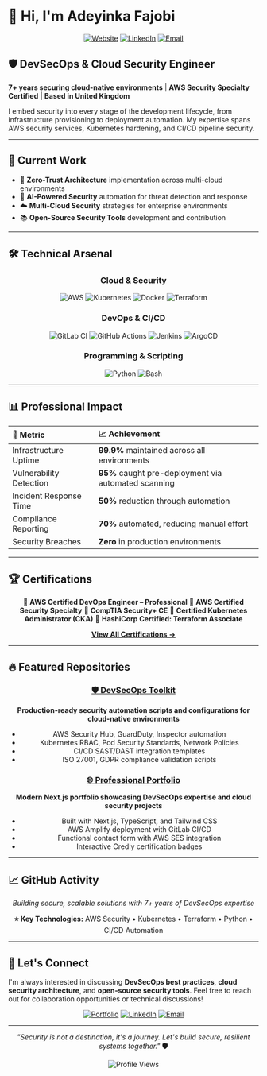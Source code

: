 # 👋 Hi, I'm Adeyinka Fajobi

<div align="center">

[![Website](https://img.shields.io/badge/🌐_Website-securedbyfajobi.com-blue?style=for-the-badge)](https://securedbyfajobi.com)
[![LinkedIn](https://img.shields.io/badge/LinkedIn-fajobi10-0077B5?style=for-the-badge&logo=linkedin)](https://linkedin.com/in/fajobi10)
[![Email](https://img.shields.io/badge/Email-afajobi%40securedbyfajobi.com-red?style=for-the-badge&logo=gmail)](mailto:afajobi@securedbyfajobi.com)

</div>

## 🛡️ DevSecOps & Cloud Security Engineer

**7+ years securing cloud-native environments** | **AWS Security Specialty Certified** | **Based in United Kingdom**

I embed security into every stage of the development lifecycle, from infrastructure provisioning to deployment automation. My expertise spans AWS security services, Kubernetes hardening, and CI/CD pipeline security.

---

## 🚀 Current Work

- 🔐 **Zero-Trust Architecture** implementation across multi-cloud environments
- 🤖 **AI-Powered Security** automation for threat detection and response
- ☁️ **Multi-Cloud Security** strategies for enterprise environments
- 📚 **Open-Source Security Tools** development and contribution

---

## 🛠️ Technical Arsenal

<div align="center">

### Cloud & Security
![AWS](https://img.shields.io/badge/AWS-FF9900?style=for-the-badge&logo=amazonaws&logoColor=white)
![Kubernetes](https://img.shields.io/badge/kubernetes-326ce5.svg?&style=for-the-badge&logo=kubernetes&logoColor=white)
![Docker](https://img.shields.io/badge/Docker-2CA5E0?style=for-the-badge&logo=docker&logoColor=white)
![Terraform](https://img.shields.io/badge/Terraform-7B42BC?style=for-the-badge&logo=terraform&logoColor=white)

### DevOps & CI/CD
![GitLab CI](https://img.shields.io/badge/gitlab%20ci-181717?style=for-the-badge&logo=gitlab&logoColor=white)
![GitHub Actions](https://img.shields.io/badge/GitHub_Actions-2088FF?style=for-the-badge&logo=github-actions&logoColor=white)
![Jenkins](https://img.shields.io/badge/Jenkins-D24939?style=for-the-badge&logo=Jenkins&logoColor=white)
![ArgoCD](https://img.shields.io/badge/Argo%20CD-1e0b3e?style=for-the-badge&logo=argo&logoColor=#d16044)

### Programming & Scripting
![Python](https://img.shields.io/badge/Python-FFD43B?style=for-the-badge&logo=python&logoColor=blue)
![Bash](https://img.shields.io/badge/GNU%20Bash-4EAA25?style=for-the-badge&logo=GNU%20Bash&logoColor=white)

</div>

---

## 📊 Professional Impact

<div align="center">

| 🎯 **Metric** | 📈 **Achievement** |
|:---|:---|
| Infrastructure Uptime | **99.9%** maintained across all environments |
| Vulnerability Detection | **95%** caught pre-deployment via automated scanning |
| Incident Response Time | **50%** reduction through automation |
| Compliance Reporting | **70%** automated, reducing manual effort |
| Security Breaches | **Zero** in production environments |

</div>

---

## 🏆 Certifications

<div align="center">

🏅 **AWS Certified DevOps Engineer – Professional**
🏅 **AWS Certified Security Specialty**
🏅 **CompTIA Security+ CE**
🏅 **Certified Kubernetes Administrator (CKA)**
🏅 **HashiCorp Certified: Terraform Associate**

[**View All Certifications →**](https://www.credly.com/users/adeyinka-fajobi)

</div>

---

## 🔥 Featured Repositories

<div align="center">

### [🛡️ DevSecOps Toolkit](https://github.com/securedbyfajobi/devsecops-toolkit)
**Production-ready security automation scripts and configurations for cloud-native environments**
- AWS Security Hub, GuardDuty, Inspector automation
- Kubernetes RBAC, Pod Security Standards, Network Policies
- CI/CD SAST/DAST integration templates
- ISO 27001, GDPR compliance validation scripts

### [🌐 Professional Portfolio](https://github.com/securedbyfajobi/portfolio)
**Modern Next.js portfolio showcasing DevSecOps expertise and cloud security projects**
- Built with Next.js, TypeScript, and Tailwind CSS
- AWS Amplify deployment with GitLab CI/CD
- Functional contact form with AWS SES integration
- Interactive Credly certification badges

</div>

---

## 📈 GitHub Activity

<div align="center">

*Building secure, scalable solutions with 7+ years of DevSecOps expertise*

**⭐ Key Technologies:** AWS Security • Kubernetes • Terraform • Python • CI/CD Automation

</div>

---

## 🤝 Let's Connect

I'm always interested in discussing **DevSecOps best practices**, **cloud security architecture**, and **open-source security tools**. Feel free to reach out for collaboration opportunities or technical discussions!

<div align="center">

[![Portfolio](https://img.shields.io/badge/Portfolio-Visit_My_Website-blue?style=for-the-badge&logo=safari)](https://securedbyfajobi.com)
[![LinkedIn](https://img.shields.io/badge/LinkedIn-Connect-0077B5?style=for-the-badge&logo=linkedin)](https://linkedin.com/in/fajobi10)
[![Email](https://img.shields.io/badge/Email-Get_In_Touch-red?style=for-the-badge&logo=gmail)](mailto:afajobi@securedbyfajobi.com)

</div>

---

<div align="center">

*"Security is not a destination, it's a journey. Let's build secure, resilient systems together."* 🛡️

![Profile Views](https://komarev.com/ghpvc/?username=securedbyfajobi&color=blueviolet&style=for-the-badge)

</div>